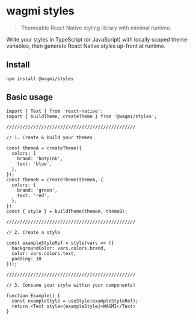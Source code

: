 # wagmi styles

> Themeable React Native styling library with minimal runtime.

Write your styles in TypeScript (or JavaScript) with locally scoped theme variables, then generate React Native styles up-front at runtime.

## Install

```
npm install @wagmi/styles
```

## Basic usage

```tsx
import { Text } from 'react-native';
import { buildTheme, createTheme } from '@wagmi/styles';

////////////////////////////////////////////////

// 1. Create & build your themes

const themeA = createTheme({
  colors: {
    brand: 'hotpink',
    text: 'blue',
  },
});
const themeB = createTheme(themeA, {
  colors: {
    brand: 'green',
    text: 'red',
  },
})
const { style } = buildTheme(themeA, themeB);

////////////////////////////////////////////////

// 2. Create a style

const exampleStyleRef = style(vars => ({
  backgroundColor: vars.colors.brand,
  color: vars.colors.text,
  padding: 10
}));

////////////////////////////////////////////////

// 3. Consume your style within your components!

function Example() {
  const exampleStyle = useStyle(exampleStyleRef);  
  return <Text style={exampleStyle}>WAGMI</Text>
}
```

